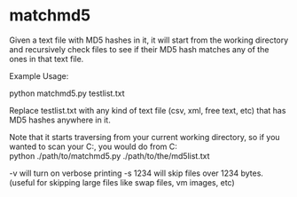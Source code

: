matchmd5
========

Given a text file with MD5 hashes in it, it will start from the working directory and recursively check files to see if their MD5 hash matches any of the ones in that text file.


Example Usage:

python matchmd5.py testlist.txt

Replace testlist.txt with any kind of text file (csv, xml, free text, etc) that has MD5 hashes anywhere in it.

Note that it starts traversing from your current working directory, so if you wanted to scan your C:\, you would do 
from C:\
python ./path/to/matchmd5.py ./path/to/the/md5list.txt

-v will turn on verbose printing
-s 1234 will skip files over 1234 bytes. (useful for skipping large files like swap files,  vm images, etc)
